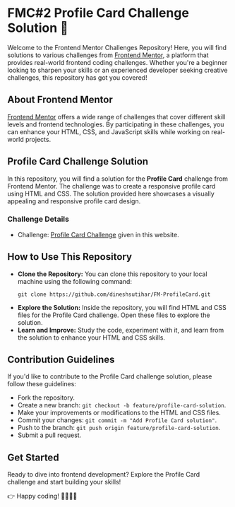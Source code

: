 # FMC#2 Profile Card Challenge Solution 🌟

Welcome to the Frontend Mentor Challenges Repository! Here, you will find solutions to various challenges from [Frontend Mentor](https://www.frontendmentor.io/), a platform that provides real-world frontend coding challenges. Whether you're a beginner looking to sharpen your skills or an experienced developer seeking creative challenges, this repository has got you covered!

## About Frontend Mentor
[Frontend Mentor](https://www.frontendmentor.io/) offers a wide range of challenges that cover different skill levels and frontend technologies. By participating in these challenges, you can enhance your HTML, CSS, and JavaScript skills while working on real-world projects.

## Profile Card Challenge Solution
In this repository, you will find a solution for the **Profile Card** challenge from Frontend Mentor. The challenge was to create a responsive profile card using HTML and CSS. The solution provided here showcases a visually appealing and responsive profile card design.

### Challenge Details
- Challenge: [Profile Card Challenge](https://www.frontendmentor.io/challenges/profile-card-component-cfArpWshJ) given in this website.

## How to Use This Repository
- **Clone the Repository:** You can clone this repository to your local machine using the following command:
  ```
  git clone https://github.com/dineshsutihar/FM-ProfileCard.git
  ```
- **Explore the Solution:** Inside the repository, you will find HTML and CSS files for the Profile Card challenge. Open these files to explore the solution.
- **Learn and Improve:** Study the code, experiment with it, and learn from the solution to enhance your HTML and CSS skills.

## Contribution Guidelines
If you'd like to contribute to the Profile Card challenge solution, please follow these guidelines:
- Fork the repository.
- Create a new branch: `git checkout -b feature/profile-card-solution`.
- Make your improvements or modifications to the HTML and CSS files.
- Commit your changes: `git commit -m "Add Profile Card solution"`.
- Push to the branch: `git push origin feature/profile-card-solution`.
- Submit a pull request.

## Get Started
Ready to dive into frontend development? Explore the Profile Card challenge and start building your skills!

👉 Happy coding! 🚀👨‍💻✨